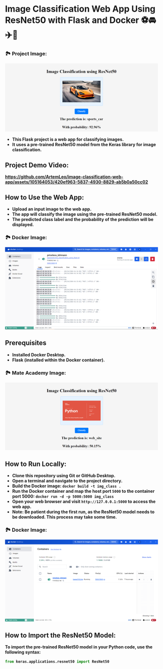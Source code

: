 <h1>Image Classification Web App Using ResNet50 with Flask and Docker ⚽️🚘✈️🦮</h1>

### 🏞 Project Image:
![im_1](readme_images/img_1.png)

<ul>
   <li><strong>This Flask project is a web app for classifying images.<strong></li>
   <li><strong>It uses a pre-trained ResNet50 model from the Keras library for image classification.<strong></li>
</ul>

## Project Demo Video:
https://github.com/ArtemLeo/image-classification-web-app/assets/105164053/420ef963-5837-4930-8829-ab5b0a50cc02

## How to Use the Web App:
- Upload an input image to the web app.
- The app will classify the image using the pre-trained ResNet50 model.
- The predicted class label and the probability of the prediction will be displayed.

### 🏞 Docker Image:
![im_2](readme_images/img_2.png)

## Prerequisites
- Installed Docker Desktop.
- Flask (installed within the Docker container).

### 🏞 Mate Academy Image:
![im_3](readme_images/img_3.png)

## How to Run Locally:

- Clone this repository using Git or GitHub Desktop.
- Open a terminal and navigate to the project directory.
- Build the Docker image: `docker build -t img_class .`
- Run the Docker container and map the host port `5000` to the container port 5000: `docker run -d -p 5000:5000 img_class`
- Open your web browser and visit `http://127.0.0.1:5000` to access the web app.
- **Note:** Be patient during the first run, as the ResNet50 model needs to be downloaded. This process may take some time.

### 🏞 Docker Image:
![im_4](readme_images/img_4.png)

## How to Import the ResNet50 Model:
To import the pre-trained ResNet50 model in your Python code, use the following syntax:
```python
from keras.applications.resnet50 import ResNet50
```
